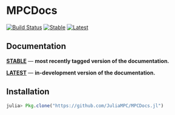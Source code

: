 # MPCDocs

[![Build Status](https://travis-ci.org/JuliaMPC/MPCDocs.jl.svg?branch=master)](https://travis-ci.org/JuliaMPC/MPCDocs.jl)
[![Stable](https://img.shields.io/badge/docs-stable-blue.svg)](https://juliampc.github.io/MPCDocs.jl/stable/)
[![Latest](https://img.shields.io/badge/docs-latest-blue.svg)](https://juliampc.github.io/MPCDocs.jl/latest/)


## Documentation

[**STABLE**](https://juliampc.github.io/MPCDocs.jl/stable/) &mdash; **most recently tagged version of the documentation.**

[**LATEST**](https://juliampc.github.io/MPCDocs.jl/latest/) &mdash; **in-development version of the documentation.**


## Installation

```julia
julia> Pkg.clone("https://github.com/JuliaMPC/MPCDocs.jl")
```
